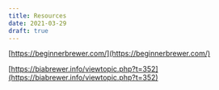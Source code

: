 ```yaml
---
title: Resources 
date: 2021-03-29
draft: true
---
```



[https://beginnerbrewer.com/](https://beginnerbrewer.com/)

[https://biabrewer.info/viewtopic.php?t=352](https://biabrewer.info/viewtopic.php?t=352)